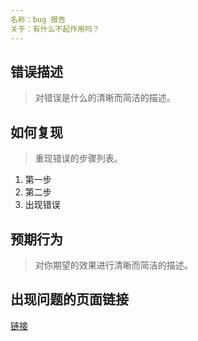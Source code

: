 ```yaml
---
名称：bug 报告
关于：有什么不起作用吗？
---
```


<!--
感谢您开启一个 issue 🙌
此模板可帮助您创建有效的错误报告。
-->

## 错误描述

> 对错误是什么的清晰而简洁的描述。

## 如何复现

> 重现错误的步骤列表。

1. 第一步
2. 第二步
3. 出现错误

## 预期行为

> 对你期望的效果进行清晰而简洁的描述。

## 出现问题的页面链接

[链接](https://www.cnblogs.com/guangzan/)
